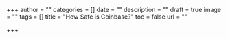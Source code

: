 +++
author = ""
categories = []
date = ""
description = ""
draft = true
image = ""
tags = []
title = "How Safe is Coinbase?"
toc = false
url = ""

+++
